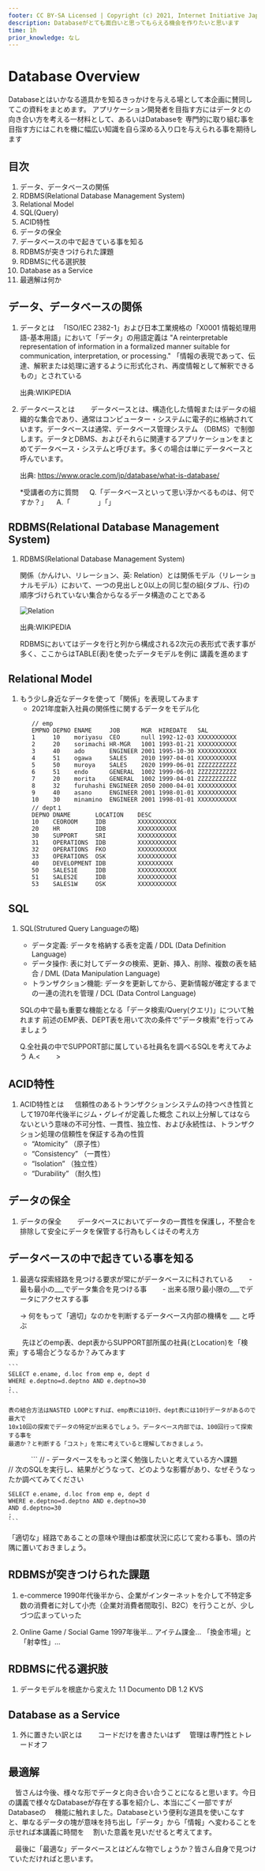 ```yaml
---
footer: CC BY-SA Licensed | Copyright (c) 2021, Internet Initiative Japan Inc.
description: Databaseがとても面白いと思ってもらえる機会を作りたいと思います
time: 1h
prior_knowledge: なし
---
```


<header-table/>

# Database Overview

Databaseとはいかなる道具かを知るきっかけを与える場として本企画に賛同してこの資料をまとめます。
アプリケーション開発者を目指す方にはデータとの向き合い方を考える一材料として、あるいはDatabaseを
専門的に取り組む事を目指す方にはこれを機に幅広い知識を自ら深める入り口を与えられる事を期待します

## 目次

1. データ、データベースの関係
2. RDBMS(Relational Database Management System)
3. Relational Model
4. SQL(Query)
5. ACID特性
6. データの保全
7. データベースの中で起きている事を知る
8. RDBMSが突きつけられた課題
9. RDBMSに代る選択肢
10. Database as a Service
11. 最適解は何か

## データ、データベースの関係

1. データとは
　「ISO/IEC 2382-1」および日本工業規格の「X0001 情報処理用語-基本用語」において「データ」の用語定義は 
  "A reinterpretable representation of information in a formalized manner suitable for communication, interpretation, or processing."
  「情報の表現であって、伝達、解釈または処理に適するように形式化され、再度情報として解釈できるもの」とされている
   
   出典:WIKIPEDIA
   
3. データベースとは
　　データベースとは、構造化した情報またはデータの組織的な集合であり、通常はコンピューター・システムに電子的に格納されています。データベースは通常、データベース管理システム
  （DBMS）で制御します。データとDBMS、およびそれらに関連するアプリケーションをまとめてデータベース・システムと呼びます。多くの場合は単にデータベースと呼んでいます。

   出典: https://www.oracle.com/jp/database/what-is-database/
   
   *受講者の方に質問
 　  Q.「データベースといって思い浮かべるものは、何ですか？」
   　A.「　　　　」「」
    
## RDBMS(Relational Database Management System)

1. RDBMS(Relational Database Management System)
   
   関係（かんけい、リレーション、英: Relation）とは関係モデル（リレーショナルモデル）において、一つの見出しと0以上の同じ型の組(タブル、行)の
   順序づけられていない集合からなるデータ構造のことである

   ![Relation](./Relational_model_concepts_ja.png "Relation")
   
   出典:WIKIPEDIA
   
   RDBMSにおいてはデータを行と列から構成される2次元の表形式で表す事が多く、ここからはTABLE(表)を使ったデータモデルを例に
   講義を進めます
  
##  Relational Model

1. もう少し身近なデータを使って「関係」を表現してみます
   - 2021年度新入社員の関係性に関するデータをモデル化
　　　
     ```
     // emp
     EMPNO DEPNO ENAME     JOB      MGR  HIREDATE   SAL
     1     10    moriyasu  CEO      null 1992-12-03 XXXXXXXXXXX
     2     20    sorimachi HR-MGR   1001 1993-01-21 XXXXXXXXXXX        
     3     40    ado       ENGINEER 2001 1995-10-30 XXXXXXXXXXX
     4     51    ogawa     SALES    2010 1997-04-01 XXXXXXXXXXX
     5     50    muroya    SALES    2020 1999-06-01 ZZZZZZZZZZZ
     6     51    endo      GENERAL  1002 1999-06-01 ZZZZZZZZZZZ
     7     20    morita    GENERAL  1002 1999-04-01 ZZZZZZZZZZZ
     8     32    furuhashi ENGINEER 2050 2000-04-01 XXXXXXXXXXX
     9     40    asano     ENGINEER 2001 1998-01-01 XXXXXXXXXXX
     10    30    minamino  ENGINEER 2001 1998-01-01 XXXXXXXXXXX
     // dept１
     DEPNO DNAME       LOCATION    DESC
     10    CEOROOM     IDB         XXXXXXXXXXX
     20    HR          IDB         XXXXXXXXXXX        
     30    SUPPORT     SRI         XXXXXXXXXXX
     31    OPERATIONS  IDB         XXXXXXXXXXX 
     32    OPERATIONS  FKO         XXXXXXXXXXX
     33    OPERATIONS  OSK         XXXXXXXXXXX
     40    DEVELOPMENT IDB         XXXXXXXXXX
     50    SALES1E     IDB         XXXXXXXXXXX
     51    SALES2E     IDB         XXXXXXXXXXX
     53    SALES1W     OSK         XXXXXXXXXXX
     ```
##  SQL 

1. SQL(Strutured Query Languageの略)
   - データ定義: データを格納する表を定義 / DDL (Data Definition Language)
   - データ操作: 表に対してデータの検索、更新、挿入、削除、複数の表を結合 / DML (Data Manipulation Language)
   - トランザクション機能: データを更新してから、更新情報が確定するまでの一連の流れを管理 / DCL (Data Control Language)

   SQLの中で最も重要な機能となる「データ検索/Query(クエリ)」について触れます
   前述のEMP表、DEPT表を用いて次の条件で”データ検索”を行ってみましょう

    Q.全社員の中でSUPPORT部に属している社員名を調べるSQLを考えてみよう
    A.< 　　>

##  ACID特性

1. ACID特性とは
　 信頼性のあるトランザクションシステムの持つべき性質として1970年代後半にジム・グレイが定義した概念
  これ以上分解してはならないという意味の不可分性、一貫性、独立性、および永続性は、トランザクション処理の信頼性を保証する為の性質
   - “Atomicity”   （原子性）
   - “Consistency” （一貫性）
   - “Isolation”   （独立性）
   - “Durability”  （耐久性)

## データの保全

1. データの保全
　　データベースにおいてデータの一貫性を保護し，不整合を排除して安全にデータを保管する行為もしくはその考え方
  　
## データベースの中で起きている事を知る

1. 最適な探索経路を見つける要求が常にがデータベースに科されている
　　- 最も最小の___でデータ集合を見つける事
　　- 出来る限り最小限の___でデータにアクセスする事
  
     -> 何をもって「適切」なのかを判断するデータベース内部の機構を ___ と呼ぶ

　　先ほどのemp表、dept表からSUPPORT部所属の社員(とLocation)を「検索」する場合どうなるか？みてみます

    ```
    SELECT e.ename, d.loc from emp e, dept d
    WHERE e.deptno=d.deptno AND e.deptno=30
    ;
    ```
    
    表の結合方法はNASTED LOOPとすれば、emp表には10行、dept表には10行データがあるので最大で
    10x10回の探索でデータの特定が出来るでしょう。データベース内部では、100回行って探索する事を
    最適か？と判断する「コスト」を常に考えていると理解しておきましょう。
　　　
    ```
    // - データベースをもっと深く勉強したいと考えている方へ課題                   
    // 次のSQLを実行し、結果がどうなって、どのような影響があり、なぜそうなったか調べてみてください

    SELECT e.ename, d.loc from emp e, dept d
    WHERE e.deptno=d.deptno AND e.deptno=30
    AND d.deptno=30
    ;
    ```

   「適切な」経路であることの意味や理由は都度状況に応じて変わる事も、頭の片隅に置いておきましょう。
 
## RDBMSが突きつけられた課題

1. e-commerce
   1990年代後半から、企業がインターネットを介して不特定多数の消費者に対して小売（企業対消費者間取引、B2C）を行うことが、少しづつ広まっていった
   
2. Online Game / Social Game
   1997年後半... 
   アイテム課金...
   「換金市場」と「射幸性」... 
   
## RDBMSに代る選択肢

1. データモデルを根底から変えた
   1.1 Documento DB
   1.2 KVS

## Database as a Service

1. 外に置きたい訳とは
　　コードだけを書きたいはず
  　管理は専門性とトレードオフ
   
## 最適解

　皆さんは今後、様々な形でデータと向き合い合うことになると思います。今日の講義で様々なDatabaseが存在する事を紹介し、本当にごく一部ですがDatabaseの
　機能に触れました。Databaseという便利な道具を使いこなすと、単なるデータの塊が意味を持ち出し「データ」から「情報」へ変わることを示せれば本講義に時間を
　割いた意義を見いだせると考えてます。
 
　最後に「最適な」データベースとはどんな物でしょうか？皆さん自身で見つけていただければと思います。
   
<credit-footer/>
